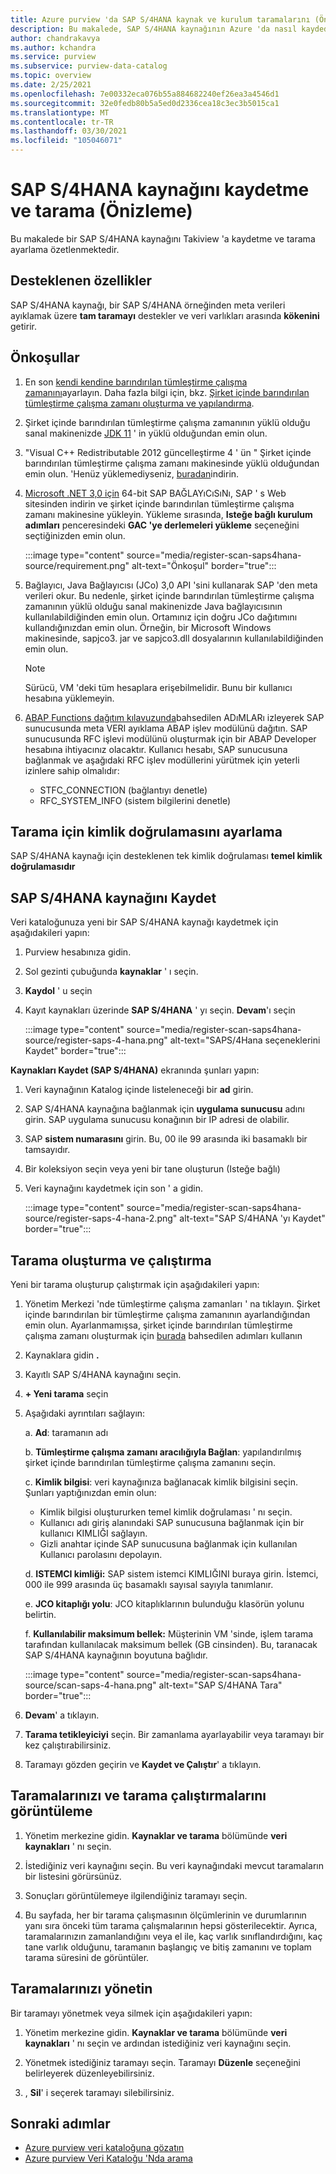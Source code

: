 ```yaml
---
title: Azure purview 'da SAP S/4HANA kaynak ve kurulum taramalarını (Önizleme) kaydetme
description: Bu makalede, SAP S/4HANA kaynağının Azure 'da nasıl kaydedileceği ve bir tarama ayarlandığı özetlenmektedir.
author: chandrakavya
ms.author: kchandra
ms.service: purview
ms.subservice: purview-data-catalog
ms.topic: overview
ms.date: 2/25/2021
ms.openlocfilehash: 7e00332eca076b55a884682240ef26ea3a4546d1
ms.sourcegitcommit: 32e0fedb80b5a5ed0d2336cea18c3ec3b5015ca1
ms.translationtype: MT
ms.contentlocale: tr-TR
ms.lasthandoff: 03/30/2021
ms.locfileid: "105046071"
---
```

# <a name="register-and-scan-a-sap-s4hana-source-preview"></a>SAP S/4HANA kaynağını kaydetme ve tarama (Önizleme)

Bu makalede bir SAP S/4HANA kaynağını Takiview 'a kaydetme ve tarama ayarlama özetlenmektedir.

## <a name="supported-capabilities"></a>Desteklenen özellikler

SAP S/4HANA kaynağı, bir SAP S/4HANA örneğinden meta verileri ayıklamak üzere **tam taramayı** destekler ve veri varlıkları arasında **kökenini** getirir.

## <a name="prerequisites"></a>Önkoşullar

1.  En son [kendi kendine barındırılan tümleştirme çalışma zamanını](https://www.microsoft.com/download/details.aspx?id=39717)ayarlayın.
    Daha fazla bilgi için, bkz. [Şirket içinde barındırılan tümleştirme çalışma zamanı oluşturma ve yapılandırma](../data-factory/create-self-hosted-integration-runtime.md).

2.  Şirket içinde barındırılan tümleştirme çalışma zamanının yüklü olduğu sanal makinenizde [JDK 11](https://www.oracle.com/java/technologies/javase-jdk11-downloads.html) ' in yüklü olduğundan emin olun.

3.  \"Visual C++ Redistributable 2012 güncelleştirme 4 ' ün \" Şirket içinde barındırılan tümleştirme çalışma zamanı makinesinde yüklü olduğundan emin olun. \'Henüz yüklemediyseniz, [buradan](https://www.microsoft.com/download/details.aspx?id=30679)indirin.

4.  [Microsoft .NET 3,0 için](https://support.sap.com/en/product/connectors/msnet.html) 64-bit SAP BAĞLAYıCıSıNı, SAP \' s Web sitesinden indirin ve şirket içinde barındırılan tümleştirme çalışma zamanı makinesine yükleyin. Yükleme sırasında, **Isteğe bağlı kurulum adımları** penceresindeki **GAC 'ye derlemeleri yükleme** seçeneğini seçtiğinizden emin olun.

    :::image type="content" source="media/register-scan-saps4hana-source/requirement.png" alt-text="Önkoşul" border="true":::

5.  Bağlayıcı, Java Bağlayıcısı (JCo) 3,0 API 'sini kullanarak SAP 'den meta verileri okur. Bu nedenle, şirket içinde barındırılan tümleştirme çalışma zamanının yüklü olduğu sanal makinenizde Java bağlayıcısının kullanılabildiğinden emin olun.
    Ortamınız için doğru JCo dağıtımını kullandığınızdan emin olun. Örneğin, bir Microsoft Windows makinesinde, sapjco3. jar ve sapjco3.dll dosyalarının kullanılabildiğinden emin olun.

    > [!Note] 
    >Sürücü, VM 'deki tüm hesaplara erişebilmelidir. Bunu bir kullanıcı hesabına yüklemeyin.

6.  [ABAP Functions dağıtım kılavuzunda](abap-functions-deployment-guide.md)bahsedilen ADıMLARı izleyerek SAP sunucusunda meta VERI ayıklama ABAP işlev modülünü dağıtın. SAP sunucusunda RFC işlevi modülünü oluşturmak için bir ABAP Developer hesabına ihtiyacınız olacaktır. Kullanıcı hesabı, SAP sunucusuna bağlanmak ve aşağıdaki RFC işlev modüllerini yürütmek için yeterli izinlere sahip olmalıdır:
    -   STFC_CONNECTION (bağlantıyı denetle)
    -   RFC_SYSTEM_INFO (sistem bilgilerini denetle)

## <a name="setting-up-authentication-for-a-scan"></a>Tarama için kimlik doğrulamasını ayarlama

SAP S/4HANA kaynağı için desteklenen tek kimlik doğrulaması **temel kimlik doğrulamasıdır**

## <a name="register-sap-s4hana-source"></a>SAP S/4HANA kaynağını Kaydet

Veri kataloğunuza yeni bir SAP S/4HANA kaynağı kaydetmek için aşağıdakileri yapın:

1.  Purview hesabınıza gidin.
2.  Sol gezinti çubuğunda **kaynaklar** ' ı seçin.
3.  **Kaydol** ' u seçin
4.  Kayıt kaynakları üzerinde **SAP S/4HANA** ' yı seçin. **Devam**'ı seçin

    :::image type="content" source="media/register-scan-saps4hana-source/register-saps-4-hana.png" alt-text="SAPS/4Hana seçeneklerini Kaydet" border="true":::

**Kaynakları Kaydet (SAP S/4HANA)** ekranında şunları yapın:

1.  Veri kaynağının Katalog içinde listeleneceği bir **ad** girin.

2.  SAP S/4HANA kaynağına bağlanmak için **uygulama sunucusu** adını girin. SAP uygulama sunucusu konağının bir IP adresi de olabilir.

3.  SAP **sistem numarasını** girin. Bu, 00 ile 99 arasında iki basamaklı bir tamsayıdır.

4.  Bir koleksiyon seçin veya yeni bir tane oluşturun (Isteğe bağlı)

5.  Veri kaynağını kaydetmek için son ' a gidin.

    :::image type="content" source="media/register-scan-saps4hana-source/register-saps-4-hana-2.png" alt-text="SAP S/4HANA 'yı Kaydet" border="true":::

## <a name="creating-and-running-a-scan"></a>Tarama oluşturma ve çalıştırma

Yeni bir tarama oluşturup çalıştırmak için aşağıdakileri yapın:

1.  Yönetim Merkezi 'nde tümleştirme çalışma zamanları ' na tıklayın. Şirket içinde barındırılan bir tümleştirme çalışma zamanının ayarlandığından emin olun. Ayarlanmamışsa, şirket içinde barındırılan tümleştirme çalışma zamanı oluşturmak için [burada](./manage-integration-runtimes.md) bahsedilen adımları kullanın

2.  Kaynaklara gidin **.**

3.  Kayıtlı SAP S/4HANA kaynağını seçin.

4.  **+ Yeni tarama** seçin

5.  Aşağıdaki ayrıntıları sağlayın:

    a.  **Ad**: taramanın adı

    b.  **Tümleştirme çalışma zamanı aracılığıyla Bağlan**: yapılandırılmış şirket içinde barındırılan tümleştirme çalışma zamanını seçin.

    c.  **Kimlik bilgisi**: veri kaynağınıza bağlanacak kimlik bilgisini seçin. Şunları yaptığınızdan emin olun:

    -   Kimlik bilgisi oluştururken temel kimlik doğrulaması ' nı seçin.
    -   Kullanıcı adı giriş alanındaki SAP sunucusuna bağlanmak için bir kullanıcı KIMLIĞI sağlayın.
    -   Gizli anahtar içinde SAP sunucusuna bağlanmak için kullanılan Kullanıcı parolasını depolayın.

    d.  **ISTEMCI kimliği:** SAP sistem istemci KIMLIĞINI buraya girin. İstemci, 000 ile 999 arasında üç basamaklı sayısal sayıyla tanımlanır.

    e.  **JCO kitaplığı yolu**: JCO kitaplıklarının bulunduğu klasörün yolunu belirtin.

    f.  **Kullanılabilir maksimum bellek:** Müşterinin VM 'sinde, işlem tarama tarafından kullanılacak maksimum bellek (GB cinsinden). Bu, taranacak SAP S/4HANA kaynağının boyutuna bağlıdır.

    :::image type="content" source="media/register-scan-saps4hana-source/scan-saps-4-hana.png" alt-text="SAP S/4HANA Tara" border="true":::

6.  **Devam**' a tıklayın.

7.  **Tarama tetikleyiciyi** seçin. Bir zamanlama ayarlayabilir veya taramayı bir kez çalıştırabilirsiniz.

8.  Taramayı gözden geçirin ve **Kaydet ve Çalıştır**' a tıklayın.

## <a name="viewing-your-scans-and-scan-runs"></a>Taramalarınızı ve tarama çalıştırmalarını görüntüleme

1. Yönetim merkezine gidin. **Kaynaklar ve tarama** bölümünde **veri kaynakları** ' nı seçin.

2. İstediğiniz veri kaynağını seçin. Bu veri kaynağındaki mevcut taramaların bir listesini görürsünüz.

3. Sonuçları görüntülemeye ilgilendiğiniz taramayı seçin.

4. Bu sayfada, her bir tarama çalışmasının ölçümlerinin ve durumlarının yanı sıra önceki tüm tarama çalışmalarının hepsi gösterilecektir. Ayrıca, taramalarınızın zamanlandığını veya el ile, kaç varlık sınıflandırdığını, kaç tane varlık olduğunu, taramanın başlangıç ve bitiş zamanını ve toplam tarama süresini de görüntüler.

## <a name="manage-your-scans"></a>Taramalarınızı yönetin

Bir taramayı yönetmek veya silmek için aşağıdakileri yapın:

1. Yönetim merkezine gidin. **Kaynaklar ve tarama** bölümünde **veri kaynakları** ' nı seçin ve ardından istediğiniz veri kaynağını seçin.

2. Yönetmek istediğiniz taramayı seçin. Taramayı **Düzenle** seçeneğini belirleyerek düzenleyebilirsiniz.

3. , **Sil**' i seçerek taramayı silebilirsiniz.

## <a name="next-steps"></a>Sonraki adımlar

- [Azure purview veri kataloğuna gözatın](how-to-browse-catalog.md)
- [Azure purview Veri Kataloğu 'Nda arama](how-to-search-catalog.md)